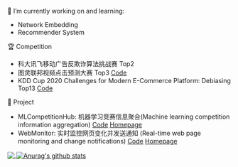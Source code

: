 🔭 I’m currently working on and learning:
  - Network Embedding
  - Recommender System

:trophy: Competition
  - 科大讯飞移动广告反欺诈算法挑战赛 Top2
  - 图灵联邦视频点击预测大赛 Top3 [Code](https://github.com/LogicJake/tuling-video-click-top3)
  - KDD Cup 2020 Challenges for Modern E-Commerce Platform: Debiasing Top13 [Code](https://github.com/LogicJake/2020_KDD_Debiasing_TOP13)

:wrench: Project
  - MLCompetitionHub: 机器学习竞赛信息聚合(Machine learning competition information aggregation) [Code](https://github.com/LogicJake/MLCompetitionHub) [Homepage](https://www.logicjake.xyz/MLCompetitionHub/)
  - WebMonitor: 实时监控网页变化并发送通知
(Real-time web page monitoring and change notifications) [Code](https://github.com/LogicJake/WebMonitor) [Homepage](https://www.logicjake.xyz/WebMonitor)

<a href="https://github.com/LogicJake">
  <!-- Change the `github-readme-stats.anuraghazra1.vercel.app` to `github-readme-stats.vercel.app`  -->
  <img align="center" src="https://github-readme-stats-teal.vercel.app/api/top-langs/?username=LogicJake&theme=tokyonight&hide_langs_below=2" />
</a>

<a href="https://github.com/LogicJake">
  <img align="center" src="https://github-readme-stats-teal.vercel.app/api?username=LogicJake&show_icons=true&theme=tokyonight&line_height=27" alt="Anurag's github stats" />
</a>
